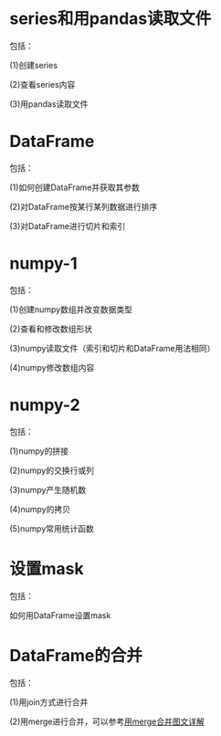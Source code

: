 # series和用pandas读取文件
包括：

(1)创建series

(2)查看series内容

(3)用pandas读取文件

# DataFrame
包括：

(1)如何创建DataFrame并获取其参数

(2)对DataFrame按某行某列数据进行排序

(3)对DataFrame进行切片和索引

# numpy-1
包括：

(1)创建numpy数组并改变数据类型

(2)查看和修改数组形状

(3)numpy读取文件（索引和切片和DataFrame用法相同）

(4)numpy修改数组内容

# numpy-2
包括：

(1)numpy的拼接

(2)numpy的交换行或列

(3)numpy产生随机数

(4)numpy的拷贝

(5)numpy常用统计函数

# 设置mask
包括：

如何用DataFrame设置mask

# DataFrame的合并
包括：

(1)用join方式进行合并

(2)用merge进行合并，可以参考[用merge合并图文详解](https://zhuanlan.zhihu.com/p/102274476)
